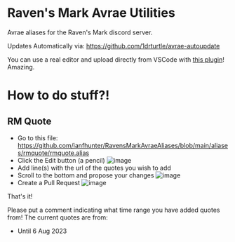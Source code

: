 # Raven's Mark Avrae Utilities

Avrae aliases for the Raven's Mark discord server.

Updates Automatically via: https://github.com/1drturtle/avrae-autoupdate

You can use a real editor and upload directly from VSCode with [this plugin](https://marketplace.visualstudio.com/items?itemName=Croebh.avrae-utilities)! Amazing.

# How to do stuff?!

## RM Quote

* Go to this file: https://github.com/ianfhunter/RavensMarkAvraeAliases/blob/main/aliases/rmquote/rmquote.alias
* Click the Edit button (a pencil) ![image](https://user-images.githubusercontent.com/1540737/172668426-eb34fc1f-ea34-44f9-9591-d61ebb390d6d.png)
* Add line(s) with the url of the quotes you wish to add
* Scroll to the bottom and propose your changes ![image](https://user-images.githubusercontent.com/1540737/172668708-53369147-63ab-49f7-a7f0-14ab617cb34d.png)
* Create a Pull Request ![image](https://user-images.githubusercontent.com/1540737/172668795-8e0fd90a-16cb-4b7f-a541-663cd2c4c1bd.png)

That's it!

Please put a comment indicating what time range you have added quotes from! The current quotes are from:
- Until 6 Aug 2023
